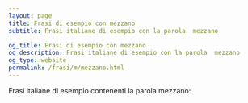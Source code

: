 ```yaml
---
layout: page
title: Frasi di esempio con mezzano 
subtitle: Frasi italiane di esempio con la parola  mezzano

og_title: Frasi di esempio con mezzano 
og_description: Frasi italiane di esempio con la parola  mezzano
og_type: website
permalink: /frasi/m/mezzano.html
---
```


Frasi italiane di esempio contenenti la parola mezzano:


